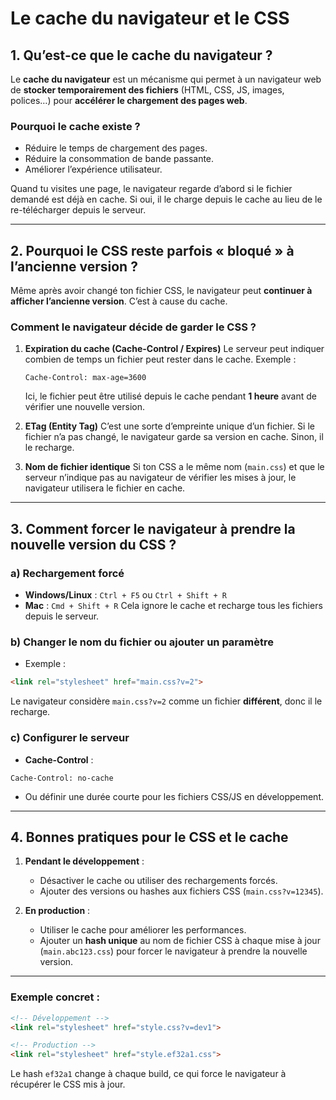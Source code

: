 # Le cache du navigateur et le CSS

## 1. Qu’est-ce que le cache du navigateur ?

Le **cache du navigateur** est un mécanisme qui permet à un navigateur web de **stocker temporairement des fichiers** (HTML, CSS, JS, images, polices…) pour **accélérer le chargement des pages web**.

### Pourquoi le cache existe ?

* Réduire le temps de chargement des pages.
* Réduire la consommation de bande passante.
* Améliorer l’expérience utilisateur.

Quand tu visites une page, le navigateur regarde d’abord si le fichier demandé est déjà en cache. Si oui, il le charge depuis le cache au lieu de le re-télécharger depuis le serveur.

---

## 2. Pourquoi le CSS reste parfois « bloqué » à l’ancienne version ?

Même après avoir changé ton fichier CSS, le navigateur peut **continuer à afficher l’ancienne version**. C’est à cause du cache.

### Comment le navigateur décide de garder le CSS ?

1. **Expiration du cache (Cache-Control / Expires)**
   Le serveur peut indiquer combien de temps un fichier peut rester dans le cache. Exemple :

   ```http
   Cache-Control: max-age=3600
   ```

   Ici, le fichier peut être utilisé depuis le cache pendant **1 heure** avant de vérifier une nouvelle version.

2. **ETag (Entity Tag)**
   C’est une sorte d’empreinte unique d’un fichier. Si le fichier n’a pas changé, le navigateur garde sa version en cache. Sinon, il le recharge.

3. **Nom de fichier identique**
   Si ton CSS a le même nom (`main.css`) et que le serveur n’indique pas au navigateur de vérifier les mises à jour, le navigateur utilisera le fichier en cache.

---

## 3. Comment forcer le navigateur à prendre la nouvelle version du CSS ?

### a) Rechargement forcé

* **Windows/Linux** : `Ctrl + F5` ou `Ctrl + Shift + R`
* **Mac** : `Cmd + Shift + R`
  Cela ignore le cache et recharge tous les fichiers depuis le serveur.

### b) Changer le nom du fichier ou ajouter un paramètre

* Exemple :

```html
<link rel="stylesheet" href="main.css?v=2">
```

Le navigateur considère `main.css?v=2` comme un fichier **différent**, donc il le recharge.

### c) Configurer le serveur

* **Cache-Control** :

```http
Cache-Control: no-cache
```

* Ou définir une durée courte pour les fichiers CSS/JS en développement.

---

## 4. Bonnes pratiques pour le CSS et le cache

1. **Pendant le développement** :

   * Désactiver le cache ou utiliser des rechargements forcés.
   * Ajouter des versions ou hashes aux fichiers CSS (`main.css?v=12345`).

2. **En production** :

   * Utiliser le cache pour améliorer les performances.
   * Ajouter un **hash unique** au nom de fichier CSS à chaque mise à jour (`main.abc123.css`) pour forcer le navigateur à prendre la nouvelle version.

---

### Exemple concret :

```html
<!-- Développement -->
<link rel="stylesheet" href="style.css?v=dev1">

<!-- Production -->
<link rel="stylesheet" href="style.ef32a1.css">
```

Le hash `ef32a1` change à chaque build, ce qui force le navigateur à récupérer le CSS mis à jour.
